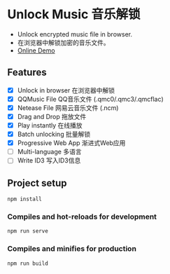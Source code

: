 # Unlock Music 音乐解锁
- Unlock encrypted music file in browser. 
- 在浏览器中解锁加密的音乐文件。
- [Online Demo](https://tool.ixarea.com/music)
## Features
- [x] Unlock in browser 在浏览器中解锁
- [x] QQMusic File QQ音乐文件 (.qmc0/.qmc3/.qmcflac)
- [x] Netease File 网易云音乐文件 (.ncm)
- [x] Drag and Drop 拖放文件
- [x] Play instantly 在线播放
- [x] Batch unlocking 批量解锁
- [x] Progressive Web App 渐进式Web应用
- [ ] Multi-language 多语言
- [ ] Write ID3 写入ID3信息

## Project setup
```
npm install
```

### Compiles and hot-reloads for development
```
npm run serve
```

### Compiles and minifies for production
```
npm run build
```

